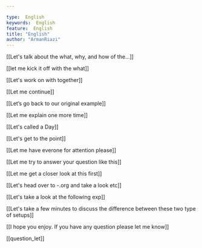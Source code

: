```yaml
---

type:  English
keywords:  English
feature:  English
title: "English"
author: "ArmanRiazi"
---
```



[[Let's talk about the what, why, and how of the...]]

[[let me kick it off with the what]]

[[Let's work on with together]]

[[Let me continue]]

[[Let’s go back to our original example]]

[[Let me explain one more time]]

[[Let's called a Day]]

[[Let's get to the point]]

[[Let me have everone for attention please]]

[[Let me try to answer your question like this]]


[[Let me get a closer look at this first]]

[[Let's head over to -.org and take a look etc]]

[[Let's take a look at the following exp]]

[[Let's take a few  minutes to discuss the difference between these two type of setups]]

[[I hope you enjoy. If you have any question please let me know]]



[[question_let]]